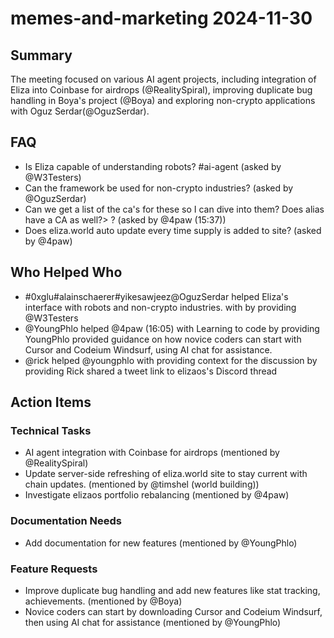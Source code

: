 # memes-and-marketing 2024-11-30

## Summary

The meeting focused on various AI agent projects, including integration of Eliza into Coinbase for airdrops (@RealitySpiral), improving duplicate bug handling in Boya's project (@Boya) and exploring non-crypto applications with Oguz Serdar(@OguzSerdar).

## FAQ

- Is Eliza capable of understanding robots? #ai-agent (asked by @W3Testers)
- Can the framework be used for non-crypto industries? (asked by @OguzSerdar)
- Can we get a list of the ca's for these so I can dive into them? Does alias have a CA as well?> ? (asked by @4paw (15:37))
- Does eliza.world auto update every time supply is added to site? (asked by @4paw)

## Who Helped Who

- #0xglu#alainschaerer#yikesawjeez@OguzSerdar helped Eliza's interface with robots and non-crypto industries. with by providing @W3Testers
- @YoungPhlo helped @4paw (16:05) with Learning to code by providing YoungPhlo provided guidance on how novice coders can start with Cursor and Codeium Windsurf, using AI chat for assistance.
- @rick helped @youngphlo with providing context for the discussion by providing Rick shared a tweet link to elizaos's Discord thread

## Action Items

### Technical Tasks

- AI agent integration with Coinbase for airdrops (mentioned by @RealitySpiral)
- Update server-side refreshing of eliza.world site to stay current with chain updates. (mentioned by @timshel (world building))
- Investigate elizaos portfolio rebalancing (mentioned by @4paw)

### Documentation Needs

- Add documentation for new features (mentioned by @YoungPhlo)

### Feature Requests

- Improve duplicate bug handling and add new features like stat tracking, achievements. (mentioned by @Boya)
- Novice coders can start by downloading Cursor and Codeium Windsurf, then using AI chat for assistance (mentioned by @YoungPhlo)
